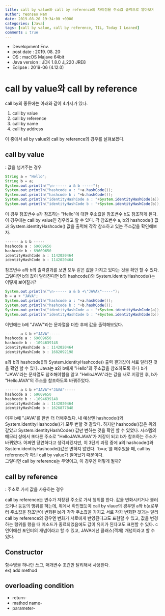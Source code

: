 ```yaml
---
title: call by value와 call by reference의 차이점을 주소값 출력으로 알아보기
author: Yeonseo Nam
date: 2019-08-20 19:34:00 +0900
categories: [Java]
tags: [call by value, call by reference, TIL, Today I Leaned]
comments : true
---
```

* Development Env.
* post date : 2019. 08. 20
* OS : macOS Majave 64bit
* Java version : JDK 1.8.0 J_220 JRE8
* Eclipse : 2019-06 (4.12.0)


# call by value와 call by reference
<div>call by의 종류에는 아래와 같이 4가지가 있다.</div>

1. call by value
2. call by reference
3. call by name
4. call by address
<div>이 중에서 all by value와 call by reference의 경우를 살펴보겠다.</div>

## call by value
<div>: 값을 넘겨주는 경우</div>

```java
String a = "Hello";
String b = a;
System.out.println("\n------ a & b -----");
System.out.println("hashcode a : "+a.hashCode());
System.out.println("hashcode b : "+b.hashCode());
System.out.println("identityHashCode a : "+System.identityHashCode(a));
System.out.println("identityHashCode b : "+System.identityHashCode(b));
```
<div>이 경우 참조변수 a가 참조하는 "Hello"에 대한 주소값을 참조변수 b도 참조하게 된다. 이 경우에는 call by value인 경우라고 할 수 있다. 각 참조변수 a, b의 hashcode() 값과 System.identityHashcode() 값을 출력해 각각 참조하고 있는 주소값을 확인해보자.</div>

```java
------ a & b -----
hashcode a : 69609650
hashcode b : 69609650
identityHashCode a : 1142020464
identityHashCode b : 1142020464
```
<div>참조변수 a와 b의 출력결과를 보면 모두 같은 값을 가지고 있다는 것을 확인 할 수 있다. 그렇다면 b의 값이 달라진다면 b의 hashcode()와 System.identityHashcode()는 어떻게 보여질까? </div>

```java
System.out.println("\n------ a & b +\"JAVA\"-----");
b = a + "JAVA";
System.out.println("hashcode a : "+a.hashCode());
System.out.println("hashcode b : "+b.hashCode());
System.out.println("identityHashCode a : "+System.identityHashCode(a));
System.out.println("identityHashCode b : "+System.identityHashCode(b));
```
<div>이번에는 b에 "JVAV"라는 문자열을 더한 후에 값을 출력해보았다.</div>

```java
------ a & b +"JAVA"-----
hashcode a : 69609650
hashcode b : -1094639148
identityHashCode a : 1142020464
identityHashCode b : 1682092198
```
<div>a와 b의 hashcode()와 System.identityHashcode() 출력 결과값이 서로 달라진 것을 확인 할 수 있다. Java는 a와 b에게 "Hello"의 주소값을 참조하도록 하다 b가 "JAVA"라는 문자열도 참조해야함을 알고 "HelloJAVA"라는 값을 새로 저장한 후, b가 "HelloJAVA"의 주소를 참조하도록 바꿔주었다.</div>

```java
------ a & b +"JAVA"+"JAVA"-----
hashcode a : 69609650
hashcode b : -1094639148
identityHashCode a : 1142020464
identityHashCode b : 1626877848
```
<div>이후 b에 "JAVA"를 한번 더 더해주었다. 내 예상엔 hashcode()와 System.identityHashcode()가 모두 변할 것 같았다. 하지만 hashcode()값은 위와 같았고 System.identityHashCode() 값만 변하는 것을 확인 할 수 있었다. 시스템의 메모리 상에서 또다른 주소로 "HelloJAVAJAVA"가 저장이 되고 b가 참조하는 주소가 바뀌었다. 어쩌면 당연하다고 생각되겠지만, 이 3단계 과정 중에 a의 hashcode()와 System.identityHashcode()값은 변하지 않았다. `b=a;`를 해주었을 때, call by reference가 아닌 call by value가 일어났기 때문이다.</div>
<div>
그렇다면 call by reference는 무엇이고, 이 경우엔 어떻게 될까?</div>

## call by reference
<div>: 주소로 가서 값을 사용하는 경우

call by reference는 변수가 저장된 주소로 가서 행위를 한다. 값을 변화시키거나 불러오거나 등등의 행위를 하는데, 위에서 확인했듯이 call by vlaue의 경우엔 a와 b(a로부터 주소값을 참조받아 변화된 b)가 각각 주소값을 가지고 서로 각자 변화한 것과는 달리 call by reference의 경우엔 변화가 서로에게 반영된다고도 표현할 수 있고, 값을 변경하는 행위를 했을 때 메소드가 종료되었음에도 값이 유지가 된다고도 표현할 수 있다. c언어에선 포인터의 개념이라고 할 수 있고, JAVA에선 클래스(객체) 개념이라고 할 수 있다.</div>

## Constructor
<div>함수명을 하나만 쓰고, 매개변수 조건만 달리해서 사용한다. </div>
<div>ex) add method</div>

## overloading condition
* return-
* mathod name-
* parameter-
